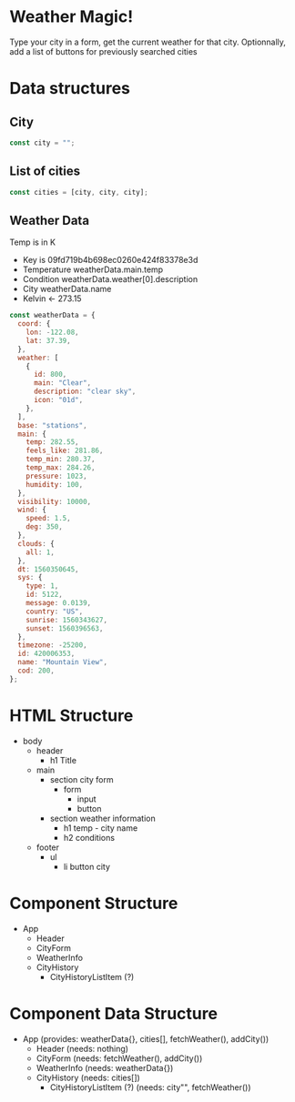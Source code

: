 # Weather Magic!

Type your city in a form, get the current weather for that city. Optionnally, add a list of buttons for previously searched cities

# Data structures

## City

```jsx
const city = "";
```

## List of cities

```jsx
const cities = [city, city, city];
```

## Weather Data

Temp is in K

- Key is 09fd719b4b698ec0260e424f83378e3d
- Temperature weatherData.main.temp
- Condition weatherData.weather[0].description
- City weatherData.name
- Kelvin <- 273.15

```jsx
const weatherData = {
  coord: {
    lon: -122.08,
    lat: 37.39,
  },
  weather: [
    {
      id: 800,
      main: "Clear",
      description: "clear sky",
      icon: "01d",
    },
  ],
  base: "stations",
  main: {
    temp: 282.55,
    feels_like: 281.86,
    temp_min: 280.37,
    temp_max: 284.26,
    pressure: 1023,
    humidity: 100,
  },
  visibility: 10000,
  wind: {
    speed: 1.5,
    deg: 350,
  },
  clouds: {
    all: 1,
  },
  dt: 1560350645,
  sys: {
    type: 1,
    id: 5122,
    message: 0.0139,
    country: "US",
    sunrise: 1560343627,
    sunset: 1560396563,
  },
  timezone: -25200,
  id: 420006353,
  name: "Mountain View",
  cod: 200,
};
```

# HTML Structure

- body
  - header
    - h1 Title
  - main
    - section city form
      - form
        - input
        - button
    - section weather information
      - h1 temp - city name
      - h2 conditions
  - footer
    - ul
      - li button city

# Component Structure

- App
  - Header
  - CityForm
  - WeatherInfo
  - CityHistory
    - CityHistoryListItem (?)

# Component Data Structure

- App (provides: weatherData{}, cities[], fetchWeather(), addCity())
  - Header (needs: nothing)
  - CityForm (needs: fetchWeather(), addCity())
  - WeatherInfo (needs: weatherData{})
  - CityHistory (needs: cities[])
    - CityHistoryListItem (?) (needs: city"", fetchWeather())
